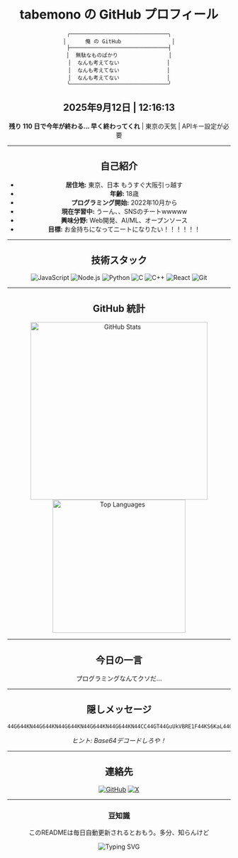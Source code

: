 <div align="center">

# tabemono の GitHub プロフィール

    ╭───────────────────────────────╮
    │      俺 の GitHub                │
    ├───────────────────────────────┤
    │  無駄なものばかり                │
    │  なんも考えてない               │
    │  なんも考えてない               │
    │  なんも考えてない               │
    ╰───────────────────────────────╯

## 2025年9月12日 | 12:16:13
**残り 110 日で今年が終わる... 早く終わってくれ** | 東京の天気 | APIキー設定が必要

---

## 自己紹介

- **居住地:** 東京、日本 もうすぐ大阪引っ越す 
- **年齢:** 18歳  
- **プログラミング開始:** 2022年10月から  
- **現在学習中:** うーん、、SNSのチートwwwww
- **興味分野:** Web開発、AI/ML、オープンソース
- **目標:** お金持ちになってニートになりたい！！！！！！

---

## 技術スタック

![JavaScript](https://img.shields.io/badge/JavaScript-F7DF1E?style=for-the-badge&logo=javascript&logoColor=black)
![Node.js](https://img.shields.io/badge/Node.js-43853D?style=for-the-badge&logo=node.js&logoColor=white)
![Python](https://img.shields.io/badge/Python-3776AB?style=for-the-badge&logo=python&logoColor=white)
![C](https://img.shields.io/badge/C-00599C?style=for-the-badge&logo=c&logoColor=white)
![C++](https://img.shields.io/badge/C++-00599C?style=for-the-badge&logo=c%2B%2B&logoColor=white)
![React](https://img.shields.io/badge/React-20232A?style=for-the-badge&logo=react&logoColor=61DAFB)
![Git](https://img.shields.io/badge/Git-F05032?style=for-the-badge&logo=git&logoColor=white)

---

## GitHub 統計

<div align="center">
  <img src="https://github-readme-stats.vercel.app/api?username=xbkv&show_icons=true&theme=tokyonight&hide_border=true" alt="GitHub Stats" width="400"/>
  <img src="https://github-readme-stats.vercel.app/api/top-langs/?username=xbkv&layout=compact&theme=tokyonight&hide_border=true" alt="Top Languages" width="300"/>
</div>

---

## 今日の一言

プログラミングなんてクソだ...

---

## 隠しメッセージ

```
44G644KN44G644KN44G644KN44G644KN44G644KN44CC44GT44GuUkVBRE1F44KS6KaL44Gm44GP44KM44Gf44Gu44GLLi4u44GK5YmN44KC6ay844Gr44Gq44KJ44Gq44GE44GLPw==
```
*ヒント: Base64デコードしろや！*

---

## 連絡先

[![GitHub](https://img.shields.io/badge/GitHub-100000?style=for-the-badge&logo=github&logoColor=white)](https://github.com/xbkv)
[![X](https://img.shields.io/badge/Twitter-1DA1F2?style=for-the-badge&logo=twitter&logoColor=white)](https://x.com/arca_rina)

---

### 豆知識
このREADMEは毎日自動更新されるとおもう。多分、知らんけど

<div align="center">
  <img src="https://readme-typing-svg.demolab.com?font=Fira+Code&size=18&duration=3000&pause=1000&color=61DAFB&center=true&vCenter=true&width=435&lines=訪問ありがとう！;一緒に素晴らしいものを作ろう！;コーディングし続け、学び続けよう！" alt="Typing SVG" />
</div>

</div>
